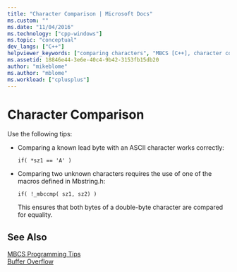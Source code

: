 ```yaml
---
title: "Character Comparison | Microsoft Docs"
ms.custom: ""
ms.date: "11/04/2016"
ms.technology: ["cpp-windows"]
ms.topic: "conceptual"
dev_langs: ["C++"]
helpviewer_keywords: ["comparing characters", "MBCS [C++], character comparison", "characters [C++], comparing"]
ms.assetid: 18846e44-3e6e-40c4-9b42-3153fb15db20
author: "mikeblome"
ms.author: "mblome"
ms.workload: ["cplusplus"]
---
```

# Character Comparison
Use the following tips:  
  
-   Comparing a known lead byte with an ASCII character works correctly:  
  
    ```  
    if( *sz1 == 'A' )  
    ```  
  
-   Comparing two unknown characters requires the use of one of the macros defined in Mbstring.h:  
  
    ```  
    if( !_mbccmp( sz1, sz2) )  
    ```  
  
     This ensures that both bytes of a double-byte character are compared for equality.  
  
## See Also  
 [MBCS Programming Tips](../text/mbcs-programming-tips.md)   
 [Buffer Overflow](../text/buffer-overflow.md)
